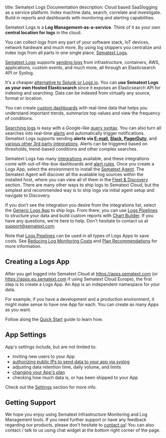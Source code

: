 title: Sematext Logs Documentation
description:  Cloud based SaaSlogging as a service platform. Index machine data, search, correlate and investigate. Build in reports and dashboards with monitoring and alerting capabilities.

Sematext Logs is a **Log Management-as-a-service**. Think of it as your own **central location for logs** in the cloud.

You can collect logs from any part of your software stack, IoT devices, network hardware and much more. By using log shippers you centralize and index logs from all parts in one single place, [Sematext Logs](../logs).

[Sematext Logs](../logs) supports [sending logs](../logs/sending-log-events/) from infrastructure, containers, AWS, applications, custom events, and much more, all through an Elasticsearch API or Syslog.

It's a cheaper [alternative to Splunk or Logz.io](https://sematext.com/resources/industry-comparisons/). You can **use Sematext Logs as your own Hosted Elasticsearch** since it exposes an Elasticsearch API for indexing and searching. Data can be indexed from virtually any source, format or location.

You can create [custom dashboards](../dashboards) with real-time data that helps you understand important trends, summarize top values and view the frequency of conditions.

[Searching logs](./searching-log-events/) is easy with a Google-like [query syntax](./search-syntax). You can also turn all searches into real-time [alerts](../alerts/) and automatically trigger notifications. Sematext Logs supports sending **alerts via [E-mail](https://sematext.com/docs/integration/alerts-email-integration/), [Slack](https://sematext.com/docs/integration/alerts-slack-integration/), [PagerDuty](https://sematext.com/docs/integration/alerts-pagerduty-integration/)**, and [various other 3rd party integrations](https://sematext.com/docs/integration/#alerts-notifications). Alerts can be triggered based on thresholds, trend-based conditions and other complex searches.

Sematext Logs has many [integrations](https://sematext.com/docs/integration/) available, and these integrations come with out-of-the-box dashboards and [alert rules](https://sematext.com/docs/guide/alerts-guide/). Once you create a Logs App, select the environment to install the [Sematext Agent](https://sematext.com/docs/agents/sematext-agent/). The Sematext Agent will discover all the available log sources within the installed host, where you can view all of them in the [Fleet & Discovery](https://sematext.com/docs/logs/discovery/intro/) section. There are many other ways to ship logs to Sematext Cloud, but the simplest and recommended way is to ship logs via initial agent setup and navigate to Discovery.

If you don’t see the integration you desire from the integrations list, select the [Generic Logs App](https://sematext.com/docs/integration/generic-logs-integration/) to ship logs. From there, you can use [Logs Pipelines](https://sematext.com/docs/logs/pipelines/) to structure your data and build custom reports with [Chart Builder](https://sematext.com/docs/dashboards/chart-builder/). If you have any questions, we're here to help. Don't hesitate to contact us at support@sematext.com.

Note that [Logs Pipelines](https://sematext.com/docs/logs/pipelines/) can be used in all types of Logs Apps to save costs. See [Reducing Log Monitoring Costs](https://sematext.com/docs/logs/reduce-costs-with-pipelines/) and [Plan Recommendations](https://sematext.com/docs/logs/plan-recommendations/) for more information.

## Creating a Logs App

After you get logged into Sematext Cloud at <https://apps.sematext.com> (or <https://apps.eu.sematext.com> if using Sematext Cloud Europe), the first step is to create a Logs App. An App is an independent namespace for your data.

For example, if you have a development and a production environment, it might make sense to have one App for each. You can create as many Apps as you want.

Follow along the [Quick Start](./quick-start) guide to learn how.

## App Settings

App's settings include, but are not limited to:

  - inviting new users to your App
  - [authorizing public IPs to send data to your app via syslog](../logs/authorizing-ips-for-syslog)
  - adjusting data retention time, daily volume, and limits
  - [changing your App's plan](../logs/faq/#plans-prices)
  - checking how much data is, or has been shipped to your App

Check out the [Settings](./settings) section for more info.

## Getting Support

We hope you enjoy using Sematext Infrastructure Monitoring and Log Management tools. If you need further support or have any feedback regarding our products, please don't hesitate to [contact us](mailto:support@sematext.com)! You can also contact / talk to us using chat widget at the bottom right corner of the page.
